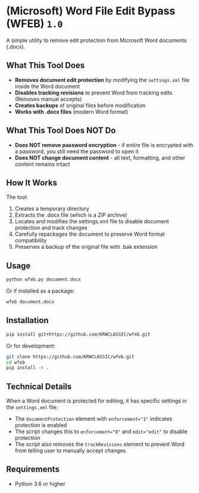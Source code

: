 # (Microsoft) Word File Edit Bypass (WFEB) `1.0`

A simple utility to remove edit protection from Microsoft Word documents (.docx).

## What This Tool Does

- **Removes document edit protection** by modifying the `settings.xml` file inside the Word document
- **Disables tracking revisions** to prevent Word from tracking edits (Removes manual accepts)
- **Creates backups** of original files before modification
- **Works with .docx files** (modern Word format)

## What This Tool Does NOT Do

- **Does NOT remove password encryption** - if entire file is encrypted with a password, you still need the password to open it
- **Does NOT change document content** - all text, formatting, and other content remains intact

## How It Works

The tool:

1. Creates a temporary directory
2. Extracts the .docx file (which is a ZIP archive)
3. Locates and modifies the settings.xml file to disable document protection and track changes
4. Carefully repackages the document to preserve Word format compatibility
5. Preserves a backup of the original file with .bak extension

## Usage

```bash
python wfeb.py document.docx
```

Or if installed as a package:

```bash
wfeb document.docx
```

## Installation

```bash
pip install git+https://github.com/KRWCLASSIC/wfeb.git
```

Or for development:

```bash
git clone https://github.com/KRWCLASSIC/wfeb.git
cd wfeb
pip install -e .
```

## Technical Details

When a Word document is protected for editing, it has specific settings in the `settings.xml` file:

- The `documentProtection` element with `enforcement="1"` indicates protection is enabled
- The script changes this to `enforcement="0"` and `edit="edit"` to disable protection
- The script also removes the `trackRevisions` element to prevent Word from telling user to manually accept changes

## Requirements

- Python 3.6 or higher
